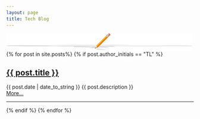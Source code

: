 ```yaml
---
layout: page
title: Tech Blog
---
```

  <img style="float:left; display: block;" src="/assets/includes/divider-pencil.jpg"/>

  <div class="clear"/>
  <br/>
  <div class="posts">
    {% for post in site.posts%}
      {% if post.author_initials == "TL" %}
          <div class="post">
            <h2 class="post-title">
              <a href="{{ post.url }}">
                {{ post.title }}
              </a>
            </h2>
            <span class="post-date">{{ post.date | date_to_string }}</span>
            {{ post.description }}
            <br/>
            <a href="{{ post.url }}">
              More...
            </a>
            <hr/>
          </div>
      {% endif %}
    {% endfor %}
  </div>

